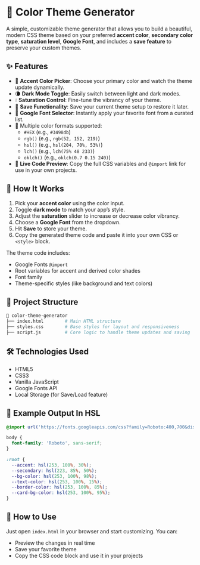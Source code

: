 # 🎨 Color Theme Generator

A simple, customizable theme generator that allows you to build a beautiful, modern CSS theme based on your preferred **accent color**, **secondary color type**, **saturation level**, **Google Font**, and includes a **save feature** to preserve your custom themes.

## ✨ Features

* 🎨 **Accent Color Picker**: Choose your primary color and watch the theme update dynamically.
* 🌘 **Dark Mode Toggle**: Easily switch between light and dark modes.
* 💧 **Saturation Control**: Fine-tune the vibrancy of your theme.
* 🔋 **Save Functionality**: Save your current theme setup to restore it later.
* 🕋 **Google Font Selector**: Instantly apply your favorite font from a curated list.
* 🌈 Multiple color formats supported:
  - `#HEX` (e.g., `#3498db`)
  - `rgb()` (e.g., `rgb(52, 152, 219)`)
  - `hsl()` (e.g., `hsl(204, 70%, 53%)`)
  - `lch()` (e.g., `lch(75% 48 233)`)
  - `oklch()` (e.g., `oklch(0.7 0.15 240)`)
* 🧹 **Live Code Preview**: Copy the full CSS variables and `@import` link for use in your own projects.

## 🚀 How It Works

1. Pick your **accent color** using the color input.
2. Toggle **dark mode** to match your app’s style.
3. Adjust the **saturation** slider to increase or decrease color vibrancy.
4. Choose a **Google Font** from the dropdown.
5. Hit **Save** to store your theme.
6. Copy the generated theme code and paste it into your own CSS or `<style>` block.

The theme code includes:

* Google Fonts `@import`
* Root variables for accent and derived color shades
* Font family
* Theme-specific styles (like background and text colors)

## 📁 Project Structure

```bash
📆 color-theme-generator
├── index.html        # Main HTML structure
├── styles.css        # Base styles for layout and responsiveness
├── script.js         # Core logic to handle theme updates and saving
```

## 🛠 Technologies Used

* HTML5
* CSS3
* Vanilla JavaScript
* Google Fonts API
* Local Storage (for Save/Load feature)

## 🧪 Example Output In HSL

```css
@import url('https://fonts.googleapis.com/css?family=Roboto:400,700&display=swap');

body {
  font-family: 'Roboto', sans-serif; 
}

:root {
  --accent: hsl(253, 100%, 30%);
  --secondary: hsl(223, 85%, 50%);
  --bg-color: hsl(253, 100%, 98%);
  --text-color: hsl(253, 100%, 15%);
  --border-color: hsl(253, 100%, 85%);
  --card-bg-color: hsl(253, 100%, 95%);
}
```

## 📌 How to Use

Just open `index.html` in your browser and start customizing. You can:

* Preview the changes in real time
* Save your favorite theme
* Copy the CSS code block and use it in your projects


